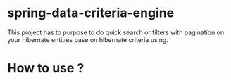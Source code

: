 # spring-data-criteria-engine

This project has to purpose to do quick search or filters with pagination on your hibernate entities base on hibernate criteria using.

# How to use ?

